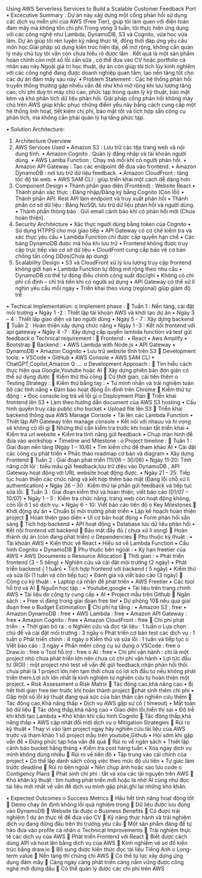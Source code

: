 Using AWS Serverless Services to Build a Scalable Customer Feedback Port
•	Excecutive Summary :
Dự án này xây dựng một cổng phản hồi sử dụng các dịch vụ miễn phí của AWS (Free Tier), giúp tôi làm quen với điện toán đám mây mà không tốn chi phí.Trong vòng 3 tuần, tôi thực hiện ứng dụng với các công nghệ như Lambda, DynamoDB, S3 và Cognito, vừa học vừa làm. Dự án giúp tôi rèn luyện kỹ năng thực tế, đồng thời đáp ứng yêu cầu môn học.Giải pháp sử dụng kiến trúc hiện đại, dễ mở rộng, không cần quản lý máy chủ tuy tôi vẫn còn chưa hiểu rõ được lắm . Kết quả là một sản phẩm hoàn chỉnh còn một số lỗi cần sửa , có thể đưa vào CV hoặc portfolio cá nhân sau này.Ngoài giá trị học thuật, dự án còn giúp tôi tích lũy kinh nghiệm với các công nghệ đang được doanh nghiệp quan tâm, tạo nền tảng tốt cho các dự án đám mây sau này.
•	Problem Statement : Các hệ thống phản hồi truyền thống thường gặp nhiều vấn đề như khó mở rộng khi lưu lượng tăng cao, chi phí duy trì máy chủ cao, phức tạp trong quản lý kỹ thuật, bảo mật kém và khó phân tích dữ liệu phản hồi. Giải pháp cổng phản hồi không máy chủ trên AWS giúp khắc phục những điểm yếu này bằng cách cung cấp một hệ thống linh hoạt, tiết kiệm chi phí, bảo mật tốt và tích hợp sẵn công cụ phân tích, mà không cần phải quản lý hạ tầng phức tạp.

•	Solution Architecture:
1.	Architecture Overview 
2.	AWS Services Used
•	Amazon S3 : Lưu trữ các tệp trang web và nội dung tĩnh.
•	Amazon Cognito : Quản lý đăng nhập và tài khoản người dùng.
•	AWS Lamba Function : Chạy mã mỗi khi có người phản hồi.
•	Amazon API Gateway : Tạo các endpoint để đưa vào frontend.
•	Amazon DynamoDB : nơi lưu trữ dữ liệu feedback.
•	Amazon CloudFront : tăng tốc độ tải web.
•	AWS SAM CLI : giúp triển khai một cách dễ dàng hơn.
3.	Component Design
•	Thành phần giao diện (Frontend) : Website React
•	Thành phần xác thực : Đăng nhập/Đăng ký bằng Cognito (Còn lỗi)
•	Thành phần API: Rest API làm endpoint và truy xuất phản hồi
•	Thành phần cơ sở dữ liệu : Bảng NoSQL lưu trữ dữ liệu phản hồi và người dùng.
•	Thành phần thông báo : Gửi email cảnh báo khi có phản hồi mới (Chưa hoàn thiện).
4.	Security Architecture
•	Xác thực người dùng bằng token của Cognito
•	Sử dụng HTPPS cho mọi giao tiếp
•	API Gateway có cơ chế kiểm tra và xác thực yêu cầu
•	Lambda Function chỉ được cấp quyền hạn chế
•	Các bảng DynamoDB được mã hóa khi lưu trữ
•	Frontend không được truy cập trực tiếp vào cơ sở dữ liệu
•	CloudFront cung cấp bảo vệ cơ bản chống tấn công DDos(Chưa áp dụng)
5.	Scalability Design
•	S3 và CloudFront xử lý lưu lượng truy cập frontend không giới hạn
•	Lambda Function tự động mở rộng theo nhu cầu
•	DynamoDB có thể tự động điều chỉnh công suất đọc/ghi
•	Không có chi phí cố định – chỉ trả tiền khi có người 	sử dụng
•	API Gateway có thể xử lí nghìn yêu cầu mỗi ngày
•	Triển khai theo vùng (regional) giúp giảm độ trễ

•	Techical Implementation:
o	Implement phase :
	Tuần 1 : Nền tảng, cài đặt môi trường
•	Ngày 1 -2 : Thiết lập tài khoản AWS và khởi tạo dự án
•	Ngày 3 – 4 : Thiết lập giao diện và tạo người dùng
•	Ngày 5 – 7 : Xây dựng backend
	Tuần 2 : Hoàn thiện xây dựng chức năng 
•	Ngày 1 -3 : Kết nối frontend với api gateway
•	Ngày 4 -7 : Xây dựng cấp quyền lambda function và test gửi feedback
o	Technical requirement :
	Frontend : 
•	React
•	Aws Amplify
•	Bootstrap
	Backend :
•	AWS Lambda with Node.js
•	API Gateway
•	DynamoDB
•	Amazon Cognito
•	Lưu trữ website tĩnh trên S3
	Development tools:
•	VSCode
•	GitHub
•	AWS Console
•	AWS SAM CLI
•	ChatGPT,Copilot,Amazon Q ….
o	Development Approach :
	Tìm hiểu cách thực hiện qua Google,Youtube hoặc AI
	Xây dựng phiên bản đơn giản có thể sử dụng được
	Kiểm thử thủ công
	Có thời gian, cải tiến thêm
o	Testing Strategy :
	Kiểm thử bằng tay : 
•	Tự mình nhấn và trải nghiệm toàn bộ các tính năng
•	Đảm bảo hoạt động ổn định trên Chrome
	Kiểm thử tự động :
•	Đọc console log trả về lỗi gì
o	Deployment Plan
	Triển khai frontend lên S3
•	Làm theo hướng dẫn document của AWS S3 hosting
•	Cấu hình quyền truy cập public cho bucket
•	Upload file lên S3
	Triển khai backend thông qua AWS Manage Console
•	Tải lên các Lambda Function
•	Thiết lập API Gateway trên manage console
•	Kết nôi với nhauu và hi vọng sẽ không có lỗi gì
	Những thứ cần kiểm tra trước khi hoàn tất triển khai
•	Kiểm tra url website
•	Kiểm tra tính năng gửi feedback
•	Chụp màn hình để đưa vào workshop
•	Timeline and Milestone : 
o	Project timeline : 
	Tuần 1 : Giai đoạn nền tảng (Ngày 1 – 10/6)
•	Tìm kiếm chủ đề tham khảo AI
•	Cài đặt các công cụ phát triển
•	Phác thảo roadmap cơ bản và diagram
•	Xây dựng Frontend
	Tuần 2 : Giai đoạn phát triển (11/06 – 30/06)
•	Ngày 11-20: Tính năng cốt lõi : biểu mẫu gửi feedback,lưu trữ diệu vào DynamoDB , API Gateway hoạt động với URL website hoạt động được.
•	Ngày 21 – 25: Tiếp tục hoàn thiện các chức năng và kết hợp thêm bảo mật (Đang lỗi chỗ xử lí authentication)
•	Ngày 26 – 30 : Kiểm thử lại phần gửi feedback và tiếp tục sửa lỗi.
	Tuần 3 : Giai đoạn kiểm thử và hoàn thiện, viết báo cáo (01/07 – 10/07)
•	Ngày 1 – 5 : Kiểm tra chức năng, trang web còn hoạt động không, còn lỗi ở 1 số dịch vụ.
•	Ngày 6 – 10: Viết báo cáo tiến độ
o	Key Milestones
	Khởi động dự án
•	Chuẩn bị môi trường phát triển
•	Lập kế hoạch hoàn thiện project
	Hoàn thiện giao diện
•	UI cơ bản hoạt động
•	Form phản hồi sẵn sàng
	Tích hợp backend
•	API hoạt động
•	Database lưu dữ liệu phản hồi
•	Kết nối frontend với backend
	Bảo mật đầy đủ ( chưa xử lí xong)
	Hoàn thành dự án (còn đang phát triển)
o	Dependencies
	Phụ thuộc kỹ thuật : 
•	Tài khoản AWS
•	Kiến thức về React
•	Hiểu sơ về Lambda Function
•	Cấu hình Cognito
•	DynamoDB
	Phụ thuộc bên ngoài :
•	Kỳ hạn freetier của AWS
•	AWS Documents 
o	Resource Allocation
	Thời gian :
•	Phát triển frontend (3 – 5 tiếng)
•	Nghiên cứu và cài đặt môi trường (2 ngày)
•	Phát triển backend ( 1 tuần)
•	Tích hợp frontend với backend ( 5 ngày)
•	Kiểm thử và sửa lỗi (1 tuần và còn tiếp tục)
•	Đánh giá và viết báo cáo (3 ngày)
	Công cụ kỹ thuật :
•	Laptop cá nhân để phát triển
•	AWS Freetier
•	Các tool hỗ trợ và AI
	Nguồn học tập :
•	Youtube,google
•	Tài liệu trên trang chính AWS
•	Tài liệu do công ty cung cấp
•	AI
•	Project mẫu trên Github
	Ngân sách :
•	Free vì đang trong giai đoạn free tier
•	Dự phòng 10$ nếu qua giai đoạn free
o	Budget Estimination
	Chi phí hạ tầng :
•	Amazon S3 : free
•	Amazon DynamoDB : free
•	AWS Lambda : free
•	Amazon API Gateway : free
•	Amazon Cognito : free
•	Amazon CloudFront : free
	Chi phí phát triển : 
•	Thời gian bỏ ra  : 
o	Nghiên cứu và đọc tài liệu : 1 tuần
o	Lựa chọn chủ đề và cài đặt môi trường : 3 ngày
o	Phát triển cơ bản test các dịch vụ : 1 tuần
o	Phát triển chính : 4 ngày
o	Kiểm thử và sửa lỗi : 1 tuần và tiếp tục
o	Viết báo cáo : 3 ngày
•	Phần mềm công cụ sử dụng
o	VSCode : free
o	Draw.io : free
o	Tool hỗ trợ : free
o	AI : free
•	Chi phí vận hành : chỉ là một project nhỏ chưa phát triển lớn nên chưa có chi phí vận hành
•	Lợi tức đầu tư (ROI) : một project nhỏ test về vấn đề gửi feedback nhận phản hồi thôi chưa phải là 1 project lớn nên tạm thời chưa có lợi ích đầu tư nếu không phát triển them.Lợi ích lớn nhất là kinh nghiệm tự nghiên cứu tự hoàn thiện một project.
•	Risk Assessment
o	Risk Matrix
	Tác động cao,khả năng cao
•	Bị hết thời gian free tier trước khi hoàn thành project phát sinh thêm chi phí
•	Gặp một số lỗi kỹ thuật đang quá sức của bản thân cần nghiên cứu thêm
	Tác động cao,Khả năng thấp
•	Dịch vụ AWS gặp sự cố ( timeout)
•	Mất toàn bộ dữ liệu
	Tác dộng thấp,khả năng cao
•	Giao diện lỗi,hiển thị sai
•	Độ trễ khi khởi tạo Lambda
•	Khó khăn khi cấu hình Cognito
	Tác động thấp,khả năng thấp
•	AWS cập nhật đổi mới dịch vụ
o	Mitigation Strategies
	Rủi ro kỹ thuật
•	Thay vì vào làm project ngay hãy nghiên cứu tài liệu của AWS trước và tham khảo 1 số project mẫu trên youtube,Github
•	Hỏi sớm khi gặp vấn đề
•	Đừng phức tạp hóa vấn đề quá
	Rủi ro về ngân sách
•	Thiết lập cảnh báo bucket hằng tháng
•	Kiểm tra cost hàng tuần
•	Xóa ngay dịch vụ mình không dùng nhiều
	Rủi ro về tiến độ
•	Tập  trung vào cái chính của project
•	Có thể lập danh sách công việc theo mức độ ưu tiên
•	Tự giác làm trước deadline
	Rủi ro bên ngoài
•	Nên chụp ảnh hoặc sao lưu code
o	Contigency Plans
	Phát sinh chi phí : tắt và xóa các tài nguyên trên AWS
	Khó khăn kỹ thuật : tìm hướng phát triển mới hoặc là nhờ AI cũng như đọc tài liệu mới nhất về vấn đề dịch vụ mình gặp phải,ghi lại những khó khăn.

•	Expected Outcomes
o	Success Metrics
	Hầu hết tính năng hoạt động tốt
	Demo chạy ổn định không lỗi quá nghiêm trọng
	Dữ liệu được lưu đúng vào DynamoDB
	Website tải được
o	Business Benefits
	Có được trải nghiệm 1 dự án thực tế để đưa vào CV
	Kỹ năng thực hành và trải nghiệm dịch vụ đang đứng đầu trên thị trường yêu cầu
	Một sản phẩm đáng để tự hào đưa vào profile cá nhân
o	Technical Improvements
	Trải nghiệm thực tế các dịch vụ của AWS
	Phát triển Frontend với React
	Biết được cách dùng API và host lên bằng dịch vụ của AWS
	Kinh nghiệm vẽ sơ đồ kiến trúc bằng draw.io
	Bổ sung được kiến thức đọc tài liệu Tiếng Anh
o	Long-term value
	Nền tảng thi chứng chỉ AWS 
	Có thể tự lực xây dựng ứng dụng đám mây
	Càng ngày càng phát triển càng nắm vững được công nghệ mới đứng đầu
	Có thể quản lý được các chi phí trên AWS

 




				





















	

		
				

